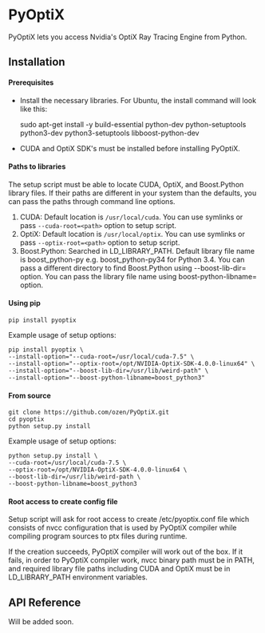 # PyOptiX

PyOptiX lets you access Nvidia's OptiX Ray Tracing Engine from Python.

## Installation

#### Prerequisites

* Install the necessary libraries. For Ubuntu, the install command will look like this:

    sudo apt-get install -y build-essential python-dev python-setuptools python3-dev python3-setuptools libboost-python-dev

* CUDA and OptiX SDK's must be installed before installing PyOptiX.


#### Paths to libraries

The setup script must be able to locate CUDA, OptiX, and Boost.Python library files.
If their paths are different in your system than the defaults, you can pass the paths through command line options.

1. CUDA:
    Default location is `/usr/local/cuda`. You can use symlinks or pass `--cuda-root=<path>` option to setup script.
2. OptiX:
    Default location is `/usr/local/optix`. You can use symlinks or pass `--optix-root=<path>` option to setup script.
3. Boost.Python:
    Searched in LD_LIBRARY_PATH. Default library file name is boost_python-py<version suffix>
    e.g. boost_python-py34 for Python 3.4. You can pass a different directory to find Boost.Python
    using --boost-lib-dir=<path> option. You can pass the library file name using boost-python-libname=<name> option.


#### Using pip

    pip install pyoptix
    
Example usage of setup options:

    pip install pyoptix \
    --install-option="--cuda-root=/usr/local/cuda-7.5" \
    --install-option="--optix-root=/opt/NVIDIA-OptiX-SDK-4.0.0-linux64" \
    --install-option="--boost-lib-dir=/usr/lib/weird-path" \
    --install-option="--boost-python-libname=boost_python3"

#### From source

    git clone https://github.com/ozen/PyOptiX.git
    cd pyoptix
    python setup.py install
    
Example usage of setup options:

    python setup.py install \
    --cuda-root=/usr/local/cuda-7.5 \
    --optix-root=/opt/NVIDIA-OptiX-SDK-4.0.0-linux64 \
    --boost-lib-dir=/usr/lib/weird-path \
    --boost-python-libname=boost_python3

#### Root access to create config file

Setup script will ask for root access to create /etc/pyoptix.conf file which consists of nvcc configuration that is
used by PyOptiX compiler while compiling program sources to ptx files during runtime.

If the creation succeeds, PyOptiX compiler will work out of the box.
If it fails, in order to PyOptiX compiler work, nvcc binary path must be in PATH, and required library file paths
including CUDA and OptiX must be in LD_LIBRARY_PATH environment variables.

## API Reference

Will be added soon.

